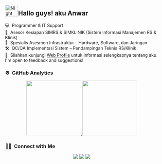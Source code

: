 <img alt="Night Coding" src="./assets/Hand%20Wave.gif" width='40' align="left"/><h2>Hallo guys! aku Anwar</h2>

<!-- ## 👋 &nbsp;Hey there! I'm Aditya -->

💻 &nbsp;Programmer & IT Support\
🏥 &nbsp;Asesor Kesiapan SIMRS & SIMKLINIK (Sistem Informasi Manajemen RS & Klinik)\
🔧 &nbsp;Spesialis Asesmen Infrastruktur – Hardware, Software, dan Jaringan\
🛠️ &nbsp;QC/QA Implementasi Sistem – Pendampingan Teknis RS/Klinik\
📄 &nbsp;Silahkan kunjungi [Web Profile](https://baharudin-a.github.io/) untuk informasi selengkapnya tentang aku. I'm open to feedback and suggestions!

<!--<img alt="Night Coding" src="https://raw.githubusercontent.com/AVS1508/AVS1508/master/assets/Night-Coding.gif" align="right"/>-->

<!--### 🛠 &nbsp;Tech Stack

![JavaScript](https://img.shields.io/badge/-JavaScript-05122A?style=flat&logo=javascript)&nbsp;
![Java](https://img.shields.io/badge/-Java-05122A?style=flat&logo=Java&logoColor=FFA518)&nbsp;
![Python](https://img.shields.io/badge/-Python-05122A?style=flat&logo=python)&nbsp;
![C++](https://img.shields.io/badge/-C++-05122A?style=flat&logo=C%2B%2B&logoColor=00599C)\
![React](https://img.shields.io/badge/-React-05122A?style=flat&logo=react)&nbsp;
![Node.js](https://img.shields.io/badge/-Node.js-05122A?style=flat&logo=node.js)&nbsp;
![Bootstrap](https://img.shields.io/badge/-Bootstrap-05122A?style=flat&logo=bootstrap&logoColor=563D7C)\
![HTML](https://img.shields.io/badge/-HTML-05122A?style=flat&logo=HTML5)&nbsp;
![CSS](https://img.shields.io/badge/-CSS-05122A?style=flat&logo=CSS3&logoColor=1572B6)&nbsp;
![Git](https://img.shields.io/badge/-Git-05122A?style=flat&logo=git)&nbsp;
![GitHub](https://img.shields.io/badge/-GitHub-05122A?style=flat&logo=github)\
![Visual Studio Code](https://img.shields.io/badge/-Visual%20Studio%20Code-05122A?style=flat&logo=visual-studio-code&logoColor=007ACC)&nbsp;
![Illustrator](https://img.shields.io/badge/-Illustrator-05122A?style=flat&logo=adobe-illustrator)&nbsp;
![Photoshop](https://img.shields.io/badge/-Photoshop-05122A?style=flat&logo=adobe-photoshop)\
![InDesign](https://img.shields.io/badge/-InDesign-05122A?style=flat&logo=adobe-indesign)-->

### ⚙️ &nbsp;GitHub Analytics

<p align="center">
<a href="https://github.com/baharudin-a">
  <img height="180em" src="https://github-readme-stats-eight-theta.vercel.app/api?username=izulramadhan&show_icons=true&theme=algolia&include_all_commits=true&count_private=true"/>
  <img height="180em" src="https://github-readme-stats-eight-theta.vercel.app/api/top-langs/?username=izulramadhan&layout=compact&langs_count=8&theme=algolia"/>
</a>
</p>

### 🤝🏻 &nbsp;Connect with Me

<p align="center">
<a href="https://www.linkedin.com/in/baharudin-anwar/"><img src="https://img.shields.io/badge/-Baharudin%20Anwar-0077B5?style=flat&logo=Linkedin&logoColor=white"/></a>
<a href="mailto:muh.baharudinanwar@gmail.com"><img src="https://img.shields.io/badge/-muh.baharudinanwar@gmail.com-D14836?style=flat&logo=Gmail&logoColor=white"/></a>
<a href="https://instagram.com/baharudin_anwar?igshid=OGQ5ZDc2ODk2ZA%3D%3D&utm_source=qr"><img src="https://img.shields.io/badge/-@baharudin__anwar-E4405F?style=flat&logo=Instagram&logoColor=white"/></a>
<!-- <a href="https://www.pinterest.ca/AVS1508"><img src="https://img.shields.io/badge/-@AVS1508-BD081C?style=flat&logo=Pinterest&logoColor=white"/></a>
<a href="https://www.behance.net/AVS1508"><img src="https://img.shields.io/badge/-@AVS1508-1769FF?style=flat&logo=Behance&logoColor=white"/></a> -->
</p>
